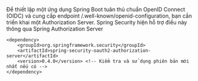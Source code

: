 Để thiết lập một ứng dụng Spring Boot tuân thủ chuẩn OpenID Connect (OIDC) và cung cấp endpoint /.well-known/openid-configuration, bạn cần triển khai một Authorization Server. Spring Security hiện hỗ trợ điều này thông qua Spring Authorization Server

<!-- Spring Authorization Server -->
    <dependency>
        <groupId>org.springframework.security</groupId>
        <artifactId>spring-security-oauth2-authorization-server</artifactId>
        <version>0.4.0</version> <!-- Kiểm tra và sử dụng phiên bản mới nhất nếu có -->
    </dependency>
